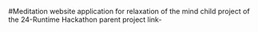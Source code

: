 #Meditation website application for relaxation of the mind 
child project of the 24-Runtime Hackathon 
parent project link-
